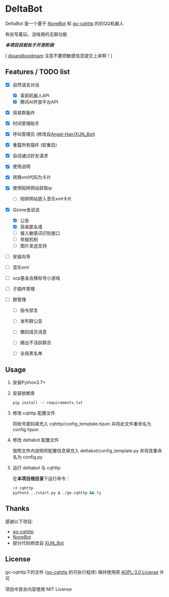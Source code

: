 # DeltaBot

DeltaBot 是一个基于 [NoneBot](https://github.com/nonebot/nonebot) 和 [go-cqhttp](https://github.com/Mrs4s/go-cqhttp) 的的QQ机器人

有些写着玩、没啥用的无聊功能

***本项目目前处于开发阶段***

[ [@sandboxdream](https://github.com/sandboxdream) 注意不要把敏感信息提交上来啊！]



## Features / TODO list

- [x] 自然语言对话
  - [x] 茉莉机器人API
  - [x] 腾讯AI开放平台API
- [x] 简易群轰炸
- [x] 时间管理助手
- [x] 呼叫管理员 (修改自[Angel-Hair/XUN_Bot](https://github.com/Angel-Hair/XUN_Bot/blob/master/xunbot/plugins/call_admin))
- [x] 重载所有插件 (软重启)
- [x] 自动通过好友请求
- [x] 使用说明
- [x] 转换xml代码为卡片
- [x] 使用陷阱网站获取ip
  - [ ] 陷阱网站嵌入音乐xml卡片
- [x] Qzone发说说
  - [x] 公告
  - [x] 简易匿名墙
  - [ ] 接入敏感词识别接口
  - [ ] 举报机制
  - [ ] 图片发送支持
- [ ] 安装向导
- [ ] 音乐xml
- [ ] scp基金会猜标号小游戏
- [ ] 子插件管理


- [ ] 群管理
  - [ ] 指令禁言
  - [ ] 发布群公告
  - [ ] 撤回成员消息
  - [ ] 踢出不活跃群员
  - [ ] 全局黑名单 


## Usage

1. 安装Python3.7+

2. 安装依赖库

   ```bash
   pip install -r requirements.txt
   ```

3. 修改 cqhttp 配置文件

   将账号密码填充入 cqhttp/config_template.hjson 并将此文件重命名为 config.hjson

4. 修改 deltabot 配置文件

   按照文件内说明将配置信息填充入 deltabot/config_template.py 并将其重命名为 config.py

5. 运行 deltabot 与 cqhttp

   在**本项目根目录**下运行命令：

   ```bash
   cd cqhttp
   python3 ../start.py & ./go-cqhttp && fg
   ```



## Thanks

感谢以下项目:

- [go-cqhttp](https://github.com/Mrs4s/go-cqhttp)
- [NoneBot](https://github.com/nonebot/nonebot)
- 部分代码修改自 [XUN_Bot](https://github.com/Angel-Hair/XUN_Bot)



## License

go-cqhttp下的文件 ([go-cqhttp](https://github.com/Mrs4s/go-cqhttp) 的可执行程序) 保持使用原 [AGPL-3.0 License](https://github.com/Mrs4s/go-cqhttp/blob/master/LICENSE) 许可

项目中其余内容使用 MIT License

